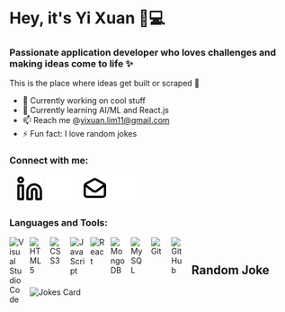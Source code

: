 # Hey, it's **Yi Xuan** 👋💻
### Passionate application developer who loves challenges and making ideas come to life ✨
This is the place where ideas get built or scraped 🤫
- 🚀 Currently working on cool stuff
- 🌱 Currently learning AI/ML and React.js 
- 📫 Reach me @<yixuan.lim11@gmail.com>
- ⚡ Fun fact: I love random jokes 

### Connect with me:
&nbsp;&nbsp;
[![linkedin](./img/linkedin-light.svg)](https://linkedin.com/in/yixuanlim11#gh-light-mode-only)
[![linkedin](./img/linkedin-dark.svg)](https://linkedin.com/in/yixuanlim11#gh-dark-mode-only)
&nbsp;&nbsp;
[![linkedin](./img/email-light.svg)](mailto:yixuan.lim@gmail.com#gh-light-mode-only)
[![linkedin](./img/email-dark.svg)](mailto:yixuan.lim@gmail.com#gh-dark-mode-only)
&nbsp;&nbsp;

### Languages and Tools:

<img align="left" alt="Visual Studio Code" width="26px" src="https://cdn.jsdelivr.net/gh/devicons/devicon/icons/vscode/vscode-original.svg" style="padding-right:10px;" />
<img align="left" alt="HTML5" width="26px" src="https://cdn.jsdelivr.net/gh/devicons/devicon/icons/html5/html5-original.svg" style="padding-right:10px;" />
<img align="left" alt="CSS3" width="26px" src="https://cdn.jsdelivr.net/gh/devicons/devicon/icons/css3/css3-original.svg" style="padding-right:10px;" />
<img align="left" alt="JavaScript" width="26px" src="https://cdn.jsdelivr.net/gh/devicons/devicon/icons/javascript/javascript-original.svg" style="padding-right:10px;" />
<img align="left" alt="React" width="26px" src="https://cdn.jsdelivr.net/gh/devicons/devicon/icons/react/react-original.svg" style="padding-right:10px;" />
<img align="left" alt="MongoDB" width="26px" src="https://cdn.jsdelivr.net/gh/devicons/devicon/icons/mongodb/mongodb-original.svg" style="padding-right:10px;" />
<img align="left" alt="MySQL" width="26px" src="https://cdn.jsdelivr.net/gh/devicons/devicon/icons/mysql/mysql-original.svg" style="padding-right:10px;" />
<img align="left" alt="Git" width="26px" src="https://cdn.jsdelivr.net/gh/devicons/devicon/icons/git/git-original.svg" style="padding-right:10px;" />
<img align="left" alt="GitHub" width="26px" src="https://user-images.githubusercontent.com/3369400/139447912-e0f43f33-6d9f-45f8-be46-2df5bbc91289.png" style="padding-right:10px;" />

&nbsp;&nbsp;


## Random Joke
![Jokes Card](https://readme-jokes.vercel.app/api?hideBorder&theme=random)
